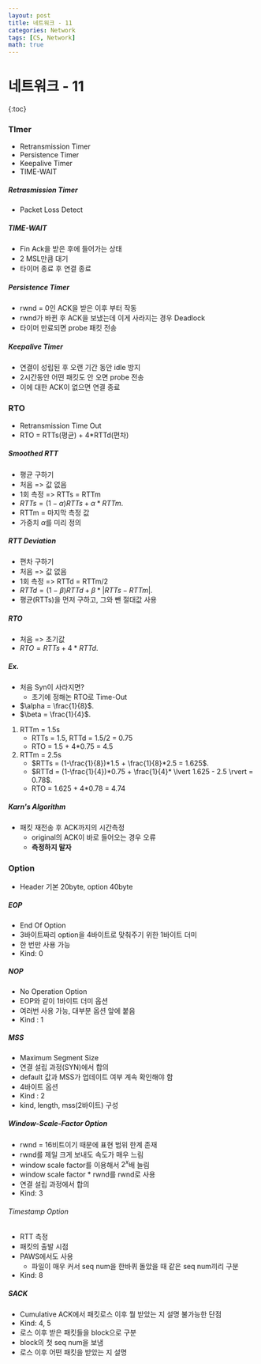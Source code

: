 ```yaml
---
layout: post
title: 네트워크 - 11
categories: Network
tags: [CS, Network]
math: true
---
```


# 네트워크 - 11

{:toc}

### TImer

- Retransmission Timer
- Persistence Timer
- Keepalive Timer
- TIME-WAIT

##### Retrasmission Timer

- Packet Loss Detect

##### TIME-WAIT

- Fin Ack을 받은 후에 들어가는 상태
- 2 MSL만큼 대기
- 타이머 종료 후 연결 종료

##### Persistence Timer

- rwnd = 0인 ACK을 받은 이후 부터 작동
- rwnd가 바뀐 후 ACK을 보냈는데 이게 사라지는 경우 Deadlock
- 타이머 만료되면 probe 패킷 전송

##### Keepalive Timer

- 연결이 성립된 후 오랜 기간 동안 idle 방지
- 2시간동안 어떤 패킷도 안 오면 probe 전송
- 이에 대한 ACK이 없으면 연결 종료

### RTO

- Retransmission Time Out
- RTO = RTTs(평균) + 4\*RTTd(편차)

##### Smoothed RTT

- 평균 구하기
- 처음 => 값 없음
- 1회 측정 => RTTs = RTTm
- $RTTs = (1 - \alpha)RTTs + \alpha*RTTm$.
- RTTm = 마지막 측정 값
- 가중치 $\alpha$를 미리 정의

##### RTT Deviation

- 편차 구하기
- 처음 => 값 없음
- 1회 측정 => RTTd = RTTm/2
- $RTTd = (1 - \beta)RTTd + \beta*|RTTs  - RTTm|$.
- 평균(RTTs)을 먼저 구하고, 그와 뺀 절대값 사용

##### RTO

- 처음 => 초기값
- $RTO = RTTs + 4*RTTd$.

##### Ex.

- 처음 Syn이 사라지면?
  - 초기에 정해논 RTO로 Time-Out
- $\alpha = \frac{1}{8}$.
- $\beta = \frac{1}{4}$.

1. RTTm = 1.5s
   - RTTs = 1.5, RTTd = 1.5/2 = 0.75
   - RTO = 1.5 + 4\*0.75 = 4.5
2. RTTm = 2.5s
   - $RTTs = (1-\frac{1}{8})*1.5 + \frac{1}{8}*2.5 = 1.625$.
   - $RTTd = (1-\frac{1}{4})*0.75 + \frac{1}{4}* \lvert 1.625 - 2.5 \rvert = 0.78$.
   - RTO = 1.625 + 4\*0.78 = 4.74

##### Karn's Algorithm

- 패킷 재전송 후 ACK까지의 시간측정
  - original의 ACK이 바로 들어오는 경우 오류
  - **측정하지 말자**

### Option

- Header 기본 20byte, option 40byte

##### EOP

- End Of Option
- 3바이트짜리 option을 4바이트로 맞춰주기 위한 1바이트 더미
- 한 번만 사용 가능
- Kind: 0

##### NOP

- No Operation Option
- EOP와 같이 1바이트 더미 옵션
- 여러번 사용 가능, 대부분 옵션 앞에 붙음
- Kind : 1

##### MSS

- Maximum Segment Size
- 연결 설립 과정(SYN)에서 합의
- default 값과 MSS가 업데이트 여부 계속 확인해야 함
- 4바이트 옵션
- Kind : 2
- kind, length, mss(2바이트) 구성

##### Window-Scale-Factor Option

- rwnd = 16비트이기 때문에 표현 범위 한계 존재
- rwnd를 제일 크게 보내도 속도가 매우 느림
- window scale factor를 이용해서 $2^x$배 늘림
- window scale factor \* rwnd를 rwnd로 사용
- 연결 설립 과정에서 합의
- Kind: 3

###### Timestamp Option

- RTT 측정
- 패킷의 출발 시점
- PAWS에서도 사용
  - 파일이 매우 커서 seq num을 한바퀴 돌았을 때 같은 seq num끼리 구분
- Kind: 8

##### SACK

- Cumulative ACK에서 패킷로스 이후 뭘 받았는 지 설명 불가능한 단점
- Kind: 4, 5
- 로스 이후 받은 패킷들을 block으로 구분
- block의 첫 seq num을 보냄
- 로스 이후 어떤 패킷을 받았는 지 설명
